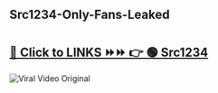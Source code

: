 
 ## Src1234-Only-Fans-Leaked

# <h2><a href="https://clipsfans.com/Src1234&ref=git">🔗 Click to LINKS ⏩⏩ 👉 🟢 Src1234 </a></h2>

<a href="https://clipsfans.com/Src1234&ref=git" rel="nofollow" data-target="animated-image.originalLink"><img src="https://i.ibb.co.com/xMMVF88/686577567.gif" alt="Viral Video Original" style="max-width: 100%; display: inline-block;" data-target="animated-image.originalImage"></a>
